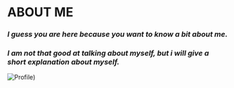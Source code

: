 # **ABOUT ME** 
### *I guess you are here because you want to know a bit about me.*
### *I am not that good at talking about myself, but i will give a short explanation about myself.*

![Profile](https://drive.google.com/file/d/12odGc7x8q1JFe1yoTD7rXOqSOVzCzBsA/view?usp=sharing))




